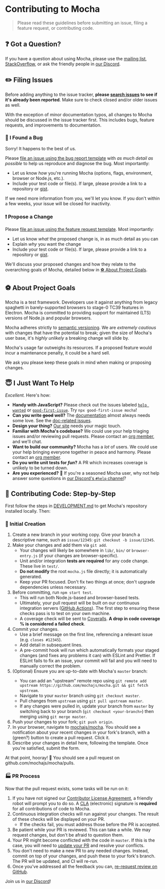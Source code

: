 # Contributing to Mocha

> Please read these guidelines before submitting an issue, filing a feature request, or contributing code.

## ❓ Got a Question?

If you have a question about using Mocha, please use the [mailing list](https://groups.google.com/group/mochajs), [StackOverflow](https://stackoverflow.com), or ask the friendly people in [our Discord](https://discord.gg/KeDn2uXhER).

## ✏️ Filing Issues

Before adding anything to the issue tracker, **please [search issues](https://github.com/mochajs/mocha/issues) to see if it's already been reported**.
Make sure to check closed and/or older issues as well.

With the exception of minor documentation typos, all changes to Mocha should be discussed in the issue tracker first.
This includes bugs, feature requests, and improvements to documentation.

### 🐛 I Found a Bug

Sorry!
It happens to the best of us.

Please [file an issue using the bug report template](https://github.com/mochajs/mocha/issues/new?assignees=&labels=type%3A+bug&projects=&template=01-bug.yml&title=%F0%9F%90%9B+Bug%3A+%3Cshort+description+of+the+bug%3E) with _as much detail as possible_ to help us reproduce and diagnose the bug.
Most importantly:

- Let us know _how_ you're running Mocha (options, flags, environment, browser or Node.js, etc.).
- Include your test code or file(s).
  If large, please provide a link to a repository or [gist](https://gist.github.com).

If we need more information from you, we'll let you know.
If you don't within a few weeks, your issue will be closed for inactivity.

### ❗️ Propose a Change

Please [file an issue using the feature request template](https://github.com/mochajs/mocha/issues/new?assignees=&labels=type%3A+feature&projects=&template=03-feature-request.yml&title=%F0%9F%9A%80+Feature%3A+%3Cshort+description+of+the+feature%3E).
Most importantly:

- Let us know _what_ the proposed change is, in as much detail as you can
- Explain _why_ you want the change
- Include your test code or file(s).
  If large, please provide a link to a repository or [gist](https://gist.github.com).

We'll discuss your proposed changes and how they relate to the overarching goals of Mocha, detailed below in [⚽️ About Project Goals](#⚽️-about-project-goals).

## ⚽️ About Project Goals

Mocha is a test framework.
Developers use it against anything from legacy spaghetti in barely-supported browsers to stage-0 TC39 features in Electron.
Mocha is committed to providing support for maintained (LTS) versions of Node.js and popular browsers.

Mocha adheres strictly to [semantic versioning](https://semver.org).
We are _extremely cautious_ with changes that have the potential to break; given the size of Mocha's user base, it's _highly unlikely_ a breaking change will slide by.

Mocha's usage far outweighs its resources.
If a proposed feature would incur a maintenance penalty, it could be a hard sell.

We ask you please keep these goals in mind when making or proposing changes.

## 😇 I Just Want To Help

_Excellent._ Here's how:

- **Handy with JavaScript?** Please check out the issues labeled [`help wanted`](https://github.com/mochajs/mocha/issues?q=is%3Aopen+is%3Aissue+label%3A%22help+wanted%22) or [`good-first-issue`](https://github.com/mochajs/mocha/issues?q=is%3Aissue+is%3Aopen+sort%3Aupdated-desc+label%3Agood-first-issue).
  Try `npx good-first-issue mocha`!
- **Can you write ~~good~~ well?** The [documentation](https://mochajs.org) almost always needs some love.
  See the [doc-related issues](https://github.com/mochajs/mocha/issues?q=is%3Aopen+is%3Aissue+label%3Adocumentation).
- **Design your thing?** [Our site](https://mochajs.org) needs your magic touch.
- **Familiar with Mocha's codebase?** We could use your help triaging issues and/or reviewing pull requests.
  Please contact an [org member](https://github.com/orgs/mochajs/people), and we'll chat.
- **Want to build our community?** Mocha has a _lot_ of users.
  We could use your help bringing everyone together in peace and harmony.
  Please contact an [org member](https://github.com/orgs/mochajs/people).
- **Do you write unit tests for _fun_?** A PR which increases coverage is unlikely to be turned down.
- **Are you experienced?** 🎸 If you're a seasoned Mocha user, why not help answer some questions in [our Discord's `#help` channel](https://discord.gg/KeDn2uXhER)?

## 👞 Contributing Code: Step-by-Step

First follow the steps in [DEVELOPMENT.md](./DEVELOPMENT.md) to get Mocha's repository installed locally.
Then:

### 🎋 Initial Creation

1. Create a new branch in your working copy.
   Give your branch a descriptive name, such as `issue/12345`: `git checkout -b issue/12345`.
1. Make your changes and add them via `git add`.
   - Your changes will likely be somewhere in `lib/`, `bin/` or `browser-entry.js` (if your changes are browser-specific).
   - Unit and/or integration **tests are required** for any code change.
     These live in `test/`.
   - **Do not modify** the root `mocha.js` file directly; it is automatically generated.
   - Keep your PR focused.
     Don't fix two things at once; don't upgrade dependencies unless necessary.
1. Before committing, run `npm start test`.
   - This will run both Node.js-based and browser-based tests.
   - Ultimately, your pull request will be built on our continuous integration servers ([GitHub Actions](https://github.com/mochajs/mocha/actions?query=workflow%3A%22Tests%22)).
     The first step to ensuring these checks pass is to test on your own machine.
   - A coverage check will be sent to [Coveralls](https://coveralls.io/github/mochajs/mocha).
     **A drop in code coverage % is considered a failed check**.
1. Commit your changes.
   - Use a brief message on the first line, referencing a relevant issue (e.g. `closes #12345`).
   - Add detail in subsequent lines.
   - A pre-commit hook will run which automatically formats your staged changes (and fixes any problems it can) with ESLint and Prettier.
     If ESLint fails to fix an issue, your commit will fail and you will need to manually correct the problem.
1. <a name="up-to-date"/> (Optional) Ensure you are up-to-date with Mocha's `master` branch:
   - You can add an "upstream" remote repo using `git remote add upstream https://github.com/mochajs/mocha.git && git fetch upstream`.
   - Navigate to your `master` branch using `git checkout master`.
   - Pull changes from `upstream` using `git pull upstream master`.
   - If any changes were pulled in, update your branch from `master` by switching back to your branch (`git checkout <your-branch>`) then merging using `git merge master`.
1. Push your changes to your fork; `git push origin`.
1. In your browser, navigate to [mochajs/mocha](https://github.com/mochajs/mocha).
   You should see a notification about your recent changes in your fork's branch, with a (green?) button to create a pull request.
   Click it.
1. Describe your changes in detail here, following the template.
   Once you're satisfied, submit the form.

At that point, hooray! 🎉
You should see a pull request on github.com/mochajs/mocha/pulls.

### 🏭 PR Process

Now that the pull request exists, some tasks will be run on it:

1. If you have not signed our [Contributor License Agreement](https://js.foundation/cla), a friendly robot will prompt you to do so.
   A [CLA](https://cla.js.foundation/mochajs/mocha) (electronic) signature is **required** for all contributions of code to Mocha.
1. Continuous integration checks will run against your changes.
   The result of these checks will be displayed on your PR.
   - If the checks fail, you must address those before the PR is accepted.
1. Be patient while your PR is reviewed.
   This can take a while.
   We may request changes, but don't be afraid to question them.
1. Your PR might become conflicted with the code in `master`.
   If this is the case, you will need to [update your PR](#up-to-date) and resolve your conflicts.
1. You don't need to make a new PR to any needed changes.
   Instead, commit on top of your changes, and push these to your fork's branch.
   The PR will be updated, and CI will re-run.
1. Once you've addressed all the feedback you can, [re-request review on GitHub](https://docs.github.com/en/pull-requests/collaborating-with-pull-requests/reviewing-changes-in-pull-requests/about-pull-request-reviews#re-requesting-a-review).

Join us in [our Discord](https://discord.gg/KeDn2uXhER)!
